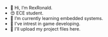 - 👋 Hi, I’m RexRonald.
- 😍 ECE student.
- 👀 I’m currently learning embedded systems.
- 🌱 I've intrest in game developing.
- 💞️ I'll upload my project files here.
